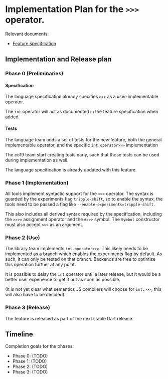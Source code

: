# Implementation Plan for the `>>>` operator.

Relevant documents:
- [Feature specification](https://github.com/dart-lang/language/blob/master/accepted/future-releases/triple-shift-operator/feature-specification.md)
## Implementation and Release plan

### Phase 0 (Preliminaries)

#### Specification

The language specification already specifies `>>>` as a user-implementable
operator.

The `int` operator will act as documented in the feature specification
when added.

#### Tests

The language team adds a set of tests for the new feature,
both the general implementable operator,
and the specific `int.operator>>>` implementation

The co19 team start creating tests early, such that those tests can be
used during implementation as well.

The language specification is already updated with this feature.

### Phase 1 (Implementation)

All tools implement syntactic support for the `>>>` operator.
The syntax is guarded by the experiments flag `tripple-shift`,
so to enable the syntax, the tools need to be passed a flag
like `--enable-experiments=tripple-shift`.

This also includes all derived syntax required by the specification, 
including the `>>>=` assignment operator and the `#>>>` symbol.
The `Symbol` constructor must also accept `>>>` as an argument.

### Phase 2 (Use)

The library team implements `int.operator>>>`.
This likely needs to be implemented as a branch
which enables the experiments flag by default.
As such, it can only be tested on that branch.
Backends are free to optimize this operation further at any point.

It is possible to delay the `int` operator until a later release,
but it would be a better user experience to get it out as soon as possible.

(It is not yet clear what semantics JS compilers will choose for `int.>>>`,
this will also have to be decided).

### Phase 3 (Release)

The feature is released as part of the next stable Dart release.

## Timeline

Completion goals for the phases:
- Phase 0: (TODO)
- Phase 1: (TODO)
- Phase 2: (TODO)
- Phase 3: (TODO)
